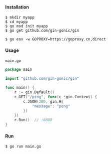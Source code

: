 #### Installation

```shell
$ mkdir myapp
$ cd myapp
$ go mod init myapp
$ go get github.com/gin-gonic/gin

$ go env -w GOPROXY=https://goproxy.cn,direct
```

#### Usage

`main.go`

```go
package main

import "github.com/gin-gonic/gin"

func main() {
    r := gin.Default()
    r.GET("/ping", func(c *gin.Context) {
        c.JSON(200, gin.H{
            "message": "pong"
        })
    })
    r.Run()  // :8080
}
```

#### Run

```shell
$ go run main.go
```

